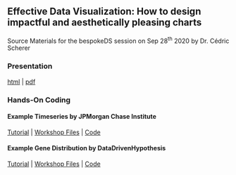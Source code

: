## **Effective Data Visualization: How to design impactful and aesthetically pleasing charts**

Source Materials for the bespokeDS session on Sep 28<sup>th</sup> 2020 by Dr. Cédric Scherer

### **Presentation**

[html](https://z3tt.github.io/bespokeDS/presentation.html) | [pdf](https://raw.githubusercontent.com/Z3tt/bespokeDS/master/docs/presentation.pdf)


### **Hands-On Coding**

#### Example Timeseries by JPMorgan Chase Institute

[Tutorial](https://z3tt.github.io/bespokeDS/docs/workshop_jpm/workshop_jpm.html) | [Workshop Files](https://github.com/Z3tt/bespokeDS/raw/master/docs/workshop_jpm.zip) | [Code](https://github.com/Z3tt/bespokeDS/blob/master/docs/workshop_jpm/workshop_jpm.Rmd)

#### Example Gene Distribution by DataDrivenHypothesis

[Tutorial](https://z3tt.github.io/bespokeDS/docs/workshop_ddh/workshop_ddh.html) | [Workshop Files](https://github.com/Z3tt/bespokeDS/raw/master/docs/workshop_ddh.zip) | [Code](https://github.com/Z3tt//blob/master/docs/workshop_ddh/workshop_ddh.Rmd)
